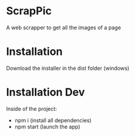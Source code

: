 # ScrapPic
A web scrapper to get all the images of a page

# Installation
Download the installer in the dist folder (windows)

# Installation Dev
Inside of the project:
- npm i (install all dependencies)
- npm start (launch the app)

